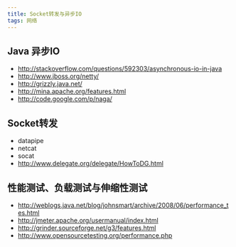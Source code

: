 ```yaml
---
title: Socket转发与异步IO
tags: 网络
---
```



Java 异步IO
---------------

* http://stackoverflow.com/questions/592303/asynchronous-io-in-java
* http://www.jboss.org/netty/
* http://grizzly.java.net/
* http://mina.apache.org/features.html
* http://code.google.com/p/naga/

Socket转发
-------------

* datapipe
* netcat
* socat
* http://www.delegate.org/delegate/HowToDG.html

性能测试、负载测试与伸缩性测试
------------------------------

* http://weblogs.java.net/blog/johnsmart/archive/2008/06/performance_tes.html
* http://jmeter.apache.org/usermanual/index.html
* http://grinder.sourceforge.net/g3/features.html
* http://www.opensourcetesting.org/performance.php
